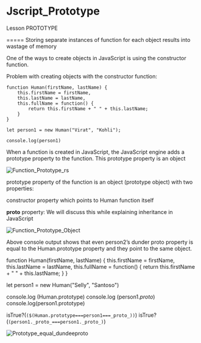 # Jscript_Prototype
Lesson
PROTOTYPE

=====
Storing separate instances of function for each object results into wastage of memory

One of the ways to create objects in JavaScript is using the constructor function.

Problem with creating objects with the constructor function:
```
function Human(firstName, lastName) {
	this.firstName = firstName,
	this.lastName = lastName,
	this.fullName = function() {
		return this.firstName + " " + this.lastName;
	}
}

let person1 = new Human("Virat", "Kohli");

console.log(person1)
```
When a function is created in JavaScript, the JavaScript engine adds a prototype property to the function. This prototype property is an object


![Function_Prototype_rs](https://user-images.githubusercontent.com/48932121/64507898-3fd6cf00-d31f-11e9-9549-b97a25404259.png)


prototype property of the function is an object (prototype object) with two properties:

constructor property which points to Human function itself

__proto__ property: We will discuss this while explaining inheritance in JavaScript


![Function_Prototype_Object](https://user-images.githubusercontent.com/48932121/64508171-0f436500-d320-11e9-9eb6-3c8569a92aae.png)

Above console output shows that even person2’s dunder proto property is equal to the Human.prototype property and they point to the same object.

function Human(firstName, lastName) {
	this.firstName = firstName,
	this.lastName = lastName,
	this.fullName = function() {
		return this.firstName + " " + this.lastName;
	}
}

let person1 = new Human("Selly", "Santoso")

console.log (Human.prototype)
console.log (person1._proto_)
console.log(person1.prototype)

isTrue?(`($(Human.prototype===person1===_proto_))`)
isTrue?(`(person1._proto_===person1._proto_)`)


![Prototype_equal_dundeeproto](https://user-images.githubusercontent.com/48932121/64508283-6a755780-d320-11e9-89ea-258ef61956fb.png)
